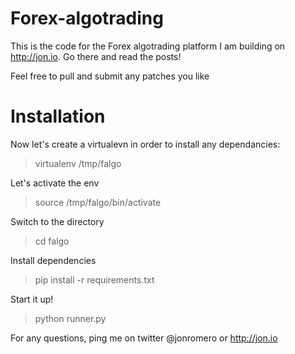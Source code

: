 # Forex-algotrading
This is the code for the Forex algotrading platform I am building on http://jon.io.
Go there and read the posts!

Feel free to pull and submit any patches you like

# Installation

Now let's create a virtualevn in order to install any dependancies:

> virtualenv /tmp/falgo

Let's activate the env
> source /tmp/falgo/bin/activate

Switch to the directory
> cd falgo

Install dependencies
> pip install -r requirements.txt

Start it up!
> python runner.py


For any questions, ping me on twitter @jonromero or http://jon.io